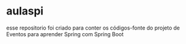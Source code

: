 # aulaspi

esse repositorio foi criado para conter os códigos-fonte do projeto de Eventos para aprender Spring com Spring Boot
